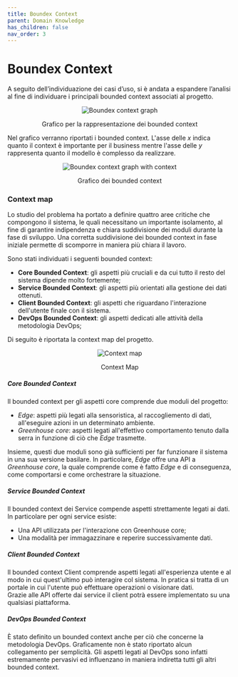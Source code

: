 ```yaml
---
title: Boundex Context
parent: Domain Knowledge
has_children: false
nav_order: 3
---
```


# Boundex Context

A seguito dell’individuazione dei casi d’uso, si è andata a espandere l’analisi al
fine di individuare i principali bounded context associati al progetto.

<div align="center">
<img src="https://images2.imgbox.com/42/58/VlTjyhVu_o.png" alt="Boundex context graph">
<p align="center">Grafico per la rappresentazione dei bounded context</p>
</div>

Nel grafico verranno riportati i bounded context. L'asse delle _x_ indica quanto il context è importante per il business mentre l'asse delle _y_ rappresenta quanto il modello è complesso da realizzare.

<div align="center">
<img src="https://images2.imgbox.com/40/9a/ET0W3TO8_o.png" alt="Boundex context graph with context">
<p align="center">Grafico dei bounded context</p>
</div>

### Context map

Lo studio del problema ha portato a definire quattro aree critiche che compongono il sistema, le quali necessitano un importante isolamento, al fine di garantire indipendenza e chiara suddivisione dei moduli durante la fase di sviluppo.
Una corretta suddivisione dei bounded context in fase iniziale permette di scomporre in maniera più chiara il lavoro.

Sono stati individuati i seguenti bounded context:

- __Core Bounded Context__: gli aspetti più cruciali e da cui tutto il resto del sistema dipende molto fortemente;
- __Service Bounded Context__: gli aspetti più orientati alla gestione dei dati ottenuti.
- __Client Bounded Context__: gli aspetti che riguardano l'interazione dell'utente finale con il sistema.
- __DevOps Bounded Context__: gli aspetti dedicati alle attività della metodologia DevOps;



Di seguito è riportata la context map del progetto.

<div align="center">
<img src="https://images2.imgbox.com/03/1f/U8vn2P79_o.png" alt="Context map">
<p align="center">Context Map</p>
</div>

##### Core Bounded Context
Il bounded context per gli aspetti core comprende due moduli del progetto:
- _Edge_: aspetti più legati alla sensoristica, al raccogliemento di dati, all'eseguire azioni in un determinato ambiente.
- _Greenhouse core_: aspetti legati all'effettivo comportamento tenuto dalla serra in funzione di ciò che _Edge_ trasmette.

Insieme, questi due moduli sono già sufficienti per far funzionare il sistema in una sua versione basilare.
In particolare, _Edge_ offre una API a _Greenhouse core_, la quale comprende come è fatto _Edge_ e di conseguenza, come comportarsi e come orchestrare la situazione.

##### Service Bounded Context

Il bounded context dei Service compende aspetti strettamente legati ai dati.  
In particolare per ogni service esiste:
- Una API utilizzata per l'interazione con Greenhouse core;
- Una modalità per immagazzinare e reperire successivamente dati.

##### Client Bounded Context
Il bounded context Client comprende aspetti legati all'esperienza utente e al modo in cui quest'ultimo può interagire col sistema.
In pratica si tratta di un portale in cui l'utente può effettuare operazioni o visionare dati.  
Grazie alle API offerte dai service il client potrà essere implementato su una qualsiasi piattaforma.

##### DevOps Bounded Context

È stato definito un bounded context anche per ciò che concerne la metodologia DevOps. Graficamente non è stato riportato alcun collegamento per semplicità. Gli aspetti legati al DevOps sono infatti estremamente pervasivi ed influenzano in maniera indiretta tutti gli altri bounded context.
